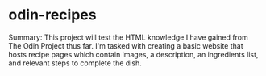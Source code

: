 # odin-recipes
Summary:
This project will test the HTML knowledge I have gained from The Odin Project thus far. I'm tasked with creating a basic website that hosts recipe pages which contain images, a description, an ingredients list, and relevant steps to complete the dish.
